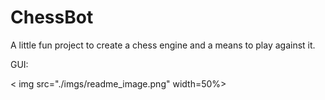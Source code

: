 # ChessBot

A little fun project to create a chess engine and a means to play against it.

GUI:

< img src="./imgs/readme_image.png" width=50%>